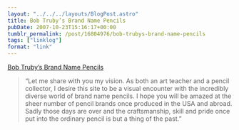 ```yaml
---
layout: "../../../layouts/BlogPost.astro"
title: Bob Truby’s Brand Name Pencils
pubDate: 2007-10-23T15:16:17+00:00
tumblr_permalink: /post/16804976/bob-trubys-brand-name-pencils
tags: ["linklog"]
format: "link"
---
```


[Bob Truby&#8217;s Brand Name Pencils][1]

> &ldquo;Let me share with you my vision. As both an art teacher and a pencil collector, I desire this site to be a visual encounter with the incredibly diverse world of brand name pencils. I hope you will be amazed at the sheer number of pencil brands once produced in the USA and abroad. Sadly those days are over and the craftsmanship, skill and pride once put into the ordinary pencil is but a thing of the past.&rdquo;

[1]: http://www.brandnamepencils.com/
